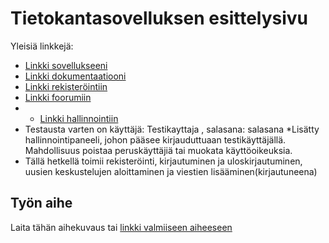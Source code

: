 # Tietokantasovelluksen esittelysivu

Yleisiä linkkejä:

* [Linkki sovellukseeni](http://hyttijan.users.cs.helsinki.fi/keskustelufoorumi)
* [Linkki dokumentaatiooni](https://github.com/hyttijan/Tsoha-Bootstrap/blob/master/doc/dokumentaatio.pdf)
* [Linkki rekisteröintiin](http://hyttijan.users.cs.helsinki.fi/keskustelufoorumi/rekisterointi)
* [Linkki foorumiin](http://hyttijan.users.cs.helsinki.fi/keskustelufoorumi/foorumi)
* * [Linkki hallinnointiin](http://hyttijan.users.cs.helsinki.fi/keskustelufoorumi/hallinto)
* Testausta varten on 
käyttäjä: Testikayttaja ,
salasana: salasana
*Lisätty hallinnointipaneeli, johon pääsee kirjauduttuaan testikäyttäjällä. Mahdollisuus poistaa peruskäyttäjiä tai muokata käyttöoikeuksia.
* Tällä hetkellä toimii rekisteröinti, kirjautuminen ja uloskirjautuminen, uusien keskustelujen aloittaminen ja viestien lisääminen(kirjautuneena)




## Työn aihe

Laita tähän aihekuvaus tai [linkki valmiiseen aiheeseen](http://advancedkittenry.github.io/suunnittelu_ja_tyoymparisto/aiheet/Keskustelufoorumi.html) 
